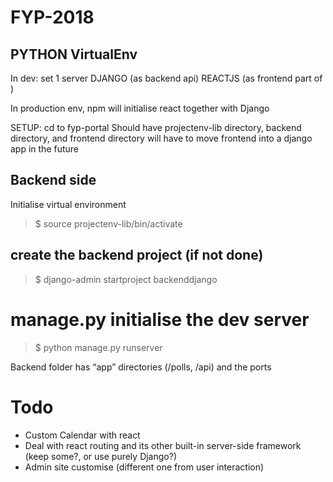# FYP-2018

## PYTHON VirtualEnv
In dev: set 1 server DJANGO (as backend api) REACTJS (as frontend part of )

In production env, npm will initialise react together with Django

SETUP:
cd to fyp-portal
Should have projectenv-lib directory, backend directory, and frontend directory
will have to move frontend into a django app in the future

## Backend side
Initialise virtual environment
> $ source projectenv-lib/bin/activate

## create the backend project (if not done)
> $ django-admin startproject backenddjango

# manage.py initialise the dev server
>  $ python manage.py runserver

Backend folder has “app” directories (/polls, /api) and the ports

# Todo
- Custom Calendar with react
- Deal with react routing and its other built-in server-side framework (keep some?, or use purely Django?)
- Admin site customise (different one from user interaction)
